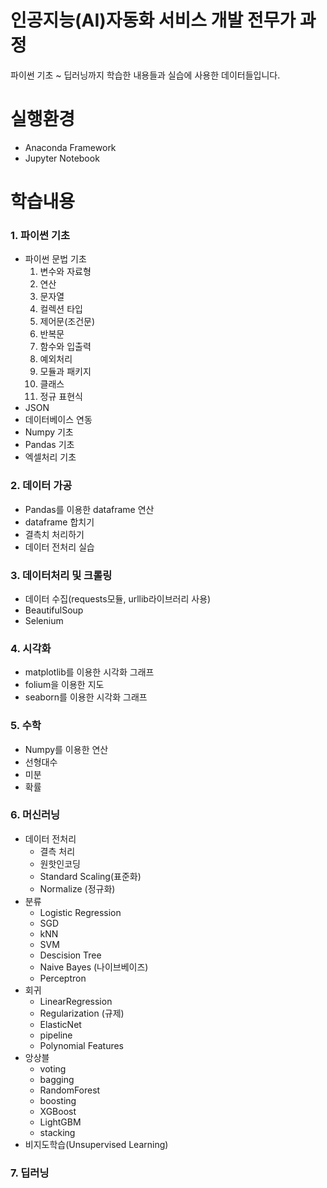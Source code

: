 # 인공지능(AI)자동화 서비스 개발 전무가 과정
파이썬 기초 ~ 딥러닝까지 학습한 내용들과 실습에 사용한 데이터들입니다.
# 실행환경
* Anaconda Framework
* Jupyter Notebook
# 학습내용
### 1. 파이썬 기초
* 파이썬 문법 기초
   1. 변수와 자료형
   2. 연산
   3. 문자열
   4. 컬렉션 타입
   5. 제어문(조건문)
   6. 반복문
   7. 함수와 입출력
   8. 예외처리
   9. 모듈과 패키지
   10. 클래스 
   11. 정규 표현식
* JSON
* 데이터베이스 연동
* Numpy 기초
* Pandas 기초
* 엑셀처리 기초
### 2. 데이터 가공
* Pandas를 이용한 dataframe 연산
* dataframe 합치기
* 결측치 처리하기
* 데이터 전처리 실습
### 3. 데이터처리 및 크롤링
* 데이터 수집(requests모듈, urllib라이브러리 사용)
* BeautifulSoup
* Selenium
### 4. 시각화
* matplotlib를 이용한 시각화 그래프
* folium을 이용한 지도
* seaborn를 이용한 시각화 그래프

### 5. 수학
* Numpy를 이용한 연산
* 선형대수
* 미분
* 확률
### 6. 머신러닝
* 데이터 전처리
   - 결측 처리
   - 원핫인코딩
   - Standard Scaling(표준화)
   - Normalize (정규화)
* 분류
   - Logistic Regression
   - SGD
   - kNN
   - SVM
   - Descision Tree
   - Naive Bayes (나이브베이즈)
   - Perceptron
* 회귀
   - LinearRegression
   - Regularization (규제)
   - ElasticNet
   - pipeline
   - Polynomial Features
* 앙상블
   - voting
   - bagging
   - RandomForest
   - boosting
   - XGBoost
   - LightGBM
   - stacking
* 비지도학습(Unsupervised Learning)

   

### 7. 딥러닝
